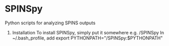 SPINSpy
=======

Python scripts for analyzing SPINS outputs

1. Installation
To install SPINSpy, simply put it somewhere
    e.g. <path>/SPINSpy
In ~/.bash_profile, add 
    export PYTHONPATH="<path>/SPINSpy:$PYTHONPATH"

